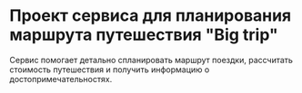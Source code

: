 # Проект сервиса для планирования маршрута путешествия "Big trip"

Сервис помогает детально спланировать маршрут поездки, рассчитать стоимость путешествия и получить информацию о достопримечательностях. 

